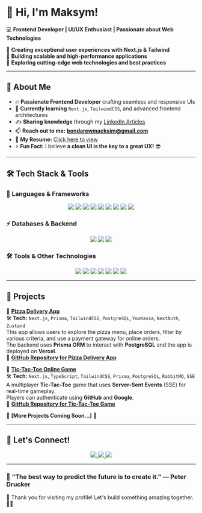 # 👋 Hi, I'm Maksym!  
💻 **Frontend Developer | UI/UX Enthusiast | Passionate about Web Technologies**  

🔹 **Creating exceptional user experiences with Next.js & Tailwind**  
🔹 **Building scalable and high-performance applications**  
🔹 **Exploring cutting-edge web technologies and best practices**  

---

## 🚀 **About Me**
- 🔥 **Passionate Frontend Developer** crafting seamless and responsive UIs  
- 🌱 **Currently learning** `Next.js`, `TailwindCSS`, and advanced frontend architectures  
- ✍️ **Sharing knowledge** through my [LinkedIn Articles](https://www.linkedin.com/in/maxim-bondarew/)  
- 📫 **Reach out to me:** **bondarewmacksim@gmail.com**  
- 📄 **My Resume:** [Click here to view](https://fex.net/uk/s/dccb95z)  
- ⚡ **Fun Fact:** I believe **a clean UI is the key to a great UX!** 😎  

---

## 🛠 **Tech Stack & Tools**
### 🔹 **Languages & Frameworks**
<p align="center">
  <img src="https://img.shields.io/badge/HTML5-%23E34F26.svg?style=for-the-badge&logo=html5&logoColor=white"/>
  <img src="https://img.shields.io/badge/CSS3-%231572B6.svg?style=for-the-badge&logo=css3&logoColor=white"/>
  <img src="https://img.shields.io/badge/JavaScript-%23F7DF1E.svg?style=for-the-badge&logo=javascript&logoColor=black"/>
  <img src="https://img.shields.io/badge/TypeScript-%233178C6.svg?style=for-the-badge&logo=typescript&logoColor=white"/>
  <img src="https://img.shields.io/badge/React-%2361DAFB.svg?style=for-the-badge&logo=react&logoColor=black"/>
  <img src="https://img.shields.io/badge/Next.js-%23000000.svg?style=for-the-badge&logo=next.js&logoColor=white"/>
  <img src="https://img.shields.io/badge/Node.js-%23339933.svg?style=for-the-badge&logo=node.js&logoColor=white"/>
  <img src="https://img.shields.io/badge/TailwindCSS-%2306B6D4.svg?style=for-the-badge&logo=tailwindcss&logoColor=white"/>
  <img src="https://img.shields.io/badge/Sass-%23CC6699.svg?style=for-the-badge&logo=sass&logoColor=white"/>
</p>

### ⚡ **Databases & Backend**
<p align="center">
  <img src="https://img.shields.io/badge/PostgreSQL-%23316192.svg?style=for-the-badge&logo=postgresql&logoColor=white"/>
  <img src="https://img.shields.io/badge/Prisma-%232D3748.svg?style=for-the-badge&logo=prisma&logoColor=white"/>
  <img src="https://img.shields.io/badge/Firebase-%23FFCA28.svg?style=for-the-badge&logo=firebase&logoColor=black"/>
</p>

### 🛠 **Tools & Other Technologies**
<p align="center">
  <img src="https://img.shields.io/badge/Git-%23F05032.svg?style=for-the-badge&logo=git&logoColor=white"/>
  <img src="https://img.shields.io/badge/GitHub-%23181717.svg?style=for-the-badge&logo=github&logoColor=white"/>
  <img src="https://img.shields.io/badge/Vercel-%23000000.svg?style=for-the-badge&logo=vercel&logoColor=white"/>
  <img src="https://img.shields.io/badge/Figma-%23F24E1E.svg?style=for-the-badge&logo=figma&logoColor=white"/>
  <img src="https://img.shields.io/badge/Postman-%23FF6C37.svg?style=for-the-badge&logo=postman&logoColor=white"/>
  <img src="https://img.shields.io/badge/Linux-%23FCC624.svg?style=for-the-badge&logo=linux&logoColor=black"/>
  <img src="https://img.shields.io/badge/Bash-%234EAA25.svg?style=for-the-badge&logo=gnu-bash&logoColor=white"/>
</p>

---

## 🎯 **Projects**
🔹 **[Pizza Delivery App](https://pizza-delivery-app-nu.vercel.app)**  
🛠 **Tech:** `Next.js`, `Prisma`, `TailwindCSS`, `PostgreSQL`, `YooKassa`, `NextAuth`, `Zustand`  
This app allows users to explore the pizza menu, place orders, filter by various criteria, and use a payment gateway for online orders.  
The backend uses **Prisma ORM** to interact with **PostgreSQL** and the app is deployed on **Vercel**.  
📂 **[GitHub Repository for Pizza Delivery App](https://github.com/MacksimBondarew/pizza-delivery-app)**

🔹 **[Tic-Tac-Toe Online Game](https://tik-tak-toe-macksimbondarews-projects.vercel.app)**  
🛠 **Tech:** `Next.js`, `TypeScript`, `TailwindCSS`, `Prisma`, `PostgreSQL`, `RabbitMQ`, `SSE`  
A multiplayer **Tic-Tac-Toe** game that uses **Server-Sent Events** (SSE) for real-time gameplay.  
Players can authenticate using **GitHub** and **Google**.  
📂 **[GitHub Repository for Tic-Tac-Toe Game](https://github.com/MacksimBondarew/mini-game)**

🔹 **[More Projects Coming Soon...]** 🚀

---

## 🤝 **Let's Connect!**
<p align="center">
  <a href="https://www.linkedin.com/in/maxim-bondarew/">
    <img src="https://img.shields.io/badge/LinkedIn-%230077B5.svg?style=for-the-badge&logo=linkedin&logoColor=white"/>
  </a>
  <a href="mailto:bondarewmacksim@gmail.com">
    <img src="https://img.shields.io/badge/Gmail-%23D14836.svg?style=for-the-badge&logo=gmail&logoColor=white"/>
  </a>
  <a href="https://github.com/MacksimBondarew">
    <img src="https://img.shields.io/badge/GitHub-%23181717.svg?style=for-the-badge&logo=github&logoColor=white"/>
  </a>
</p>

---

### 🚀 **"The best way to predict the future is to create it."** — Peter Drucker  

💙 Thank you for visiting my profile! Let's build something amazing together. 🚀✨
